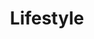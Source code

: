 ---
layout: blog
title:  Lifestyle
slug:   lifestyle
menu: true
description: >
  Blog about traveling and other stuff
---